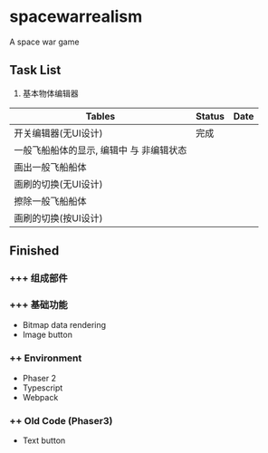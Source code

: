 # spacewarrealism
A space war game

## Task List

1. 基本物体编辑器

Tables | Status | Date
--- | --- | ---
开关编辑器(无UI设计)      				| 完成
一般飞船船体的显示, 编辑中 与 非编辑状态  	|
画出一般飞船船体							|
画刷的切换(无UI设计)						|
擦除一般飞船船体							|
画刷的切换(按UI设计)						|	

## Finished
### +++ 组成部件

### +++ 基础功能
* Bitmap data rendering
* Image button

### ++ Environment
* Phaser 2 
* Typescript
* Webpack

### ++ Old Code (Phaser3)
* Text button
